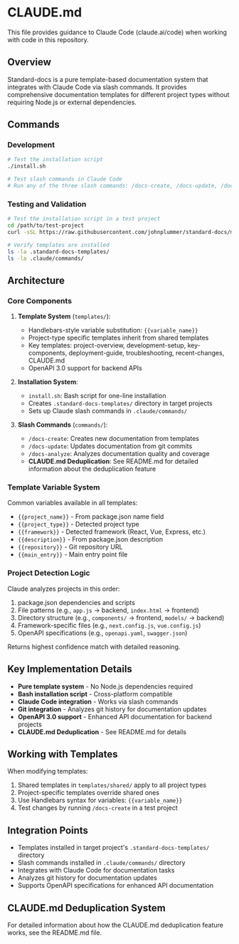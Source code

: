 # CLAUDE.md

This file provides guidance to Claude Code (claude.ai/code) when working with code in this repository.

## Overview

Standard-docs is a pure template-based documentation system that integrates with Claude Code via slash commands. It provides comprehensive documentation templates for different project types without requiring Node.js or external dependencies.

## Commands

### Development

```bash
# Test the installation script
./install.sh

# Test slash commands in Claude Code
# Run any of the three slash commands: /docs-create, /docs-update, /docs-analyze
```

### Testing and Validation

```bash
# Test the installation script in a test project
cd /path/to/test-project
curl -sSL https://raw.githubusercontent.com/johnplummer/standard-docs/main/install.sh | bash

# Verify templates are installed
ls -la .standard-docs-templates/
ls -la .claude/commands/
```

## Architecture

### Core Components

1. **Template System** (`templates/`):
   - Handlebars-style variable substitution: `{{variable_name}}`
   - Project-type specific templates inherit from shared templates
   - Key templates: project-overview, development-setup, key-components, deployment-guide, troubleshooting, recent-changes, CLAUDE.md
   - OpenAPI 3.0 support for backend APIs

2. **Installation System**:
   - `install.sh`: Bash script for one-line installation
   - Creates `.standard-docs-templates/` directory in target projects
   - Sets up Claude slash commands in `.claude/commands/`

3. **Slash Commands** (`commands/`):
   - `/docs-create`: Creates new documentation from templates
   - `/docs-update`: Updates documentation from git commits
   - `/docs-analyze`: Analyzes documentation quality and coverage
   - **CLAUDE.md Deduplication**: See README.md for detailed information about the deduplication feature

### Template Variable System

Common variables available in all templates:

- `{{project_name}}` - From package.json name field
- `{{project_type}}` - Detected project type
- `{{framework}}` - Detected framework (React, Vue, Express, etc.)
- `{{description}}` - From package.json description
- `{{repository}}` - Git repository URL
- `{{main_entry}}` - Main entry point file

### Project Detection Logic

Claude analyzes projects in this order:

1. package.json dependencies and scripts
2. File patterns (e.g., `app.js` → backend, `index.html` → frontend)
3. Directory structure (e.g., `components/` → frontend, `models/` → backend)
4. Framework-specific files (e.g., `next.config.js`, `vue.config.js`)
5. OpenAPI specifications (e.g., `openapi.yaml`, `swagger.json`)

Returns highest confidence match with detailed reasoning.

## Key Implementation Details

- **Pure template system** - No Node.js dependencies required
- **Bash installation script** - Cross-platform compatible
- **Claude Code integration** - Works via slash commands
- **Git integration** - Analyzes git history for documentation updates
- **OpenAPI 3.0 support** - Enhanced API documentation for backend projects
- **CLAUDE.md Deduplication** - See README.md for details

## Working with Templates

When modifying templates:

1. Shared templates in `templates/shared/` apply to all project types
2. Project-specific templates override shared ones
3. Use Handlebars syntax for variables: `{{variable_name}}`
4. Test changes by running `/docs-create` in a test project

## Integration Points

- Templates installed in target project's `.standard-docs-templates/` directory
- Slash commands installed in `.claude/commands/` directory
- Integrates with Claude Code for documentation tasks
- Analyzes git history for documentation updates
- Supports OpenAPI specifications for enhanced API documentation

## CLAUDE.md Deduplication System

For detailed information about how the CLAUDE.md deduplication feature works, see the README.md file.
